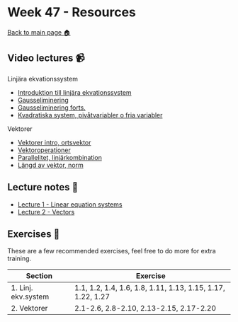 # Week 47 - Resources

[Back to main page :house:](https://github.com/kokchun/Linjar-algebra-21)

## Video lectures :video_camera:

Linjära ekvationssystem

- [Introduktion till linjära ekvationssystem](https://www.youtube.com/watch?v=DOZT-WwymUA)
- [Gausseliminering](https://www.youtube.com/watch?v=8Z0_3HiojrA)
- [Gausseliminering forts.](https://www.youtube.com/watch?v=eFnTIzjOKTA)
- [Kvadratiska system, pivåtvariabler o fria variabler](https://www.youtube.com/watch?v=EcjkJuchtdA)

Vektorer

- [Vektorer intro, ortsvektor](https://www.youtube.com/watch?v=7PqEjpHCpTg)
- [Vektoroperationer](https://www.youtube.com/watch?v=H1sfHtG2CQs&list=RDCMUCcQfMRS2nTHPRJDDcku2G6g&index=10)
- [Parallelitet, linjärkombination](https://www.youtube.com/watch?v=ivfzv8Q6xus)
- [Längd av vektor, norm](https://www.youtube.com/watch?v=dMsXv4ZHo48)

## Lecture notes :book:

- [Lecture 1 - Linear equation systems](https://github.com/kokchun/Linjar-algebra-21/tree/main/Lectures/Lec1-linear-equation-systems)
- [Lecture 2 - Vectors](https://github.com/kokchun/Linjar-algebra-21/tree/main/Lectures/Lec2-vectors)

## Exercises :running:

These are a few recommended exercises, feel free to do more for extra training.

| Section             | Exercise                                                    |
| ------------------- | ----------------------------------------------------------- |
| 1. Linj. ekv.system | 1.1, 1.2, 1.4, 1.6, 1.8, 1.11, 1.13, 1.15, 1.17, 1.22, 1.27 |
| 2. Vektorer         | 2.1-2.6, 2.8-2.10, 2.13-2.15, 2.17-2.20                     |

